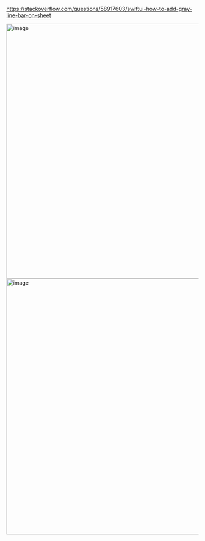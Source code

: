 https://stackoverflow.com/questions/58917603/swiftui-how-to-add-gray-line-bar-on-sheet

<img width="666" alt="image" src="https://user-images.githubusercontent.com/81428296/228714898-9f639b5e-fbf3-4d4c-b595-006ea1e1a25d.png">
<img width="669" alt="image" src="https://user-images.githubusercontent.com/81428296/228714986-76a4ea49-e1ca-45f9-8349-2dc0efa4ff99.png">
